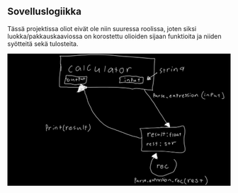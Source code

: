 ## Sovelluslogiikka


Tässä projektissa oliot eivät ole niin suuressa roolissa, joten siksi luokka/pakkauskaaviossa on korostettu olioiden sijaan funktioita ja niiden syötteitä sekä tulosteita.

![Kaavio](./images/cal.jpeg)

